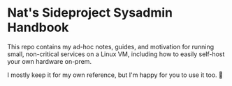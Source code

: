 # Nat's Sideproject Sysadmin Handbook

This repo contains my ad-hoc notes, guides, and motivation for running small,
non-critical services on a Linux VM, including how to easily self-host your
own hardware on-prem.

I mostly keep it for my own reference, but I'm happy for you to use it too. 🙂